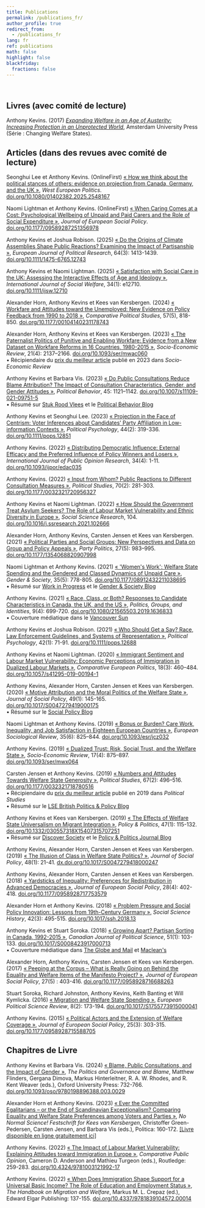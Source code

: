 ```yaml
---
title: Publications
permalink: /publications_fr/
author_profile: true
redirect_from:
  - /publications_fr
lang: fr
ref: publications
math: false
highlight: false
blackfriday: 
  fractions: false
---
```


&nbsp;

<div class="pub-section">

<h2>Livres (avec comité de lecture)</h2>

Anthony Kevins. (2017) <a href="https://repository.lboro.ac.uk/articles/book/Expanding_welfare_in_an_age_of_austerity_Increasing_protection_in_an_unprotected_world/9994709"><em>Expanding Welfare in an Age of Austerity: Increasing Protection in an Unprotected World</em></a>, Amsterdam University Press (Série : Changing Welfare States).

</div>

<div class="pub-section">

<h2>Articles (dans des revues avec comité de lecture)</h2>

Seonghui Lee et Anthony Kevins. (OnlineFirst) <a href="https://www.tandfonline.com/doi/epdf/10.1080/01402382.2025.2548167?needAccess=true">« How we think about the political stances of others: evidence on projection from Canada, Germany, and the UK »</a>, <em>West European Politics</em>. <a href="https://doi.org/10.1080/01402382.2025.2548167">doi.org/10.1080/01402382.2025.2548167</a>

Naomi Lightman et Anthony Kevins. (OnlineFirst) <a href="https://journals.sagepub.com/doi/epub/10.1177/09589287251356978">« When Caring Comes at a Cost: Psychological Wellbeing of Unpaid and Paid Carers and the Role of Social Expenditure »</a>, <em>Journal of European Social Policy</em>. <a href="https://doi.org/10.1177/09589287251356978">doi.org/10.1177/09589287251356978</a>

Anthony Kevins et Joshua Robison. (2025) <a href="https://ejpr.onlinelibrary.wiley.com/doi/epdf/10.1111/1475-6765.12743">« Do the Origins of Climate Assemblies Shape Public Reactions? Examining the Impact of Partisanship »</a>, <em>European Journal of Political Research</em>, 64(3): 1413-1439. <a href="https://doi.org/10.1111/1475-6765.12743">doi.org/10.1111/1475-6765.12743</a>

Anthony Kevins et Naomi Lightman. (2025) <a href="https://onlinelibrary.wiley.com/doi/epdf/10.1111/ijsw.12710">« Satisfaction with Social Care in the UK: Assessing the Interactive Effects of Age and Ideology »</a>, <em>International Journal of Social Welfare</em>, 34(1): e12710. <a href="https://doi.org/10.1111/ijsw.12710">doi.org/10.1111/ijsw.12710</a>

Alexander Horn, Anthony Kevins et Kees van Kersbergen. (2024) <a href="https://journals.sagepub.com/doi/epub/10.1177/00104140231178743">« Workfare and Attitudes toward the Unemployed: New Evidence on Policy Feedback from 1990 to 2018 »</a>, <em>Comparative Political Studies</em>, 57(5), 818-850. <a href="https://doi.org/10.1177/00104140231178743">doi.org/10.1177/00104140231178743</a>

Alexander Horn, Anthony Kevins et Kees van Kersbergen. (2023) <a href="https://academic.oup.com/ser/advance-article-pdf/doi/10.1093/ser/mwac060/48182000/mwac060.pdf">« The Paternalist Politics of Punitive and Enabling Workfare: Evidence from a New Dataset on Workfare Reforms in 16 Countries, 1980-2015 »</a>, <em>Socio-Economic Review</em>, 21(4): 2137–2166. <a href="https://doi.org/10.1093/ser/mwac060">doi.org/10.1093/ser/mwac060</a><br>
• Récipiendaire du <a href="https://sase.org/publications/socio-economic-review/ser-best-paper-awards/">prix du meilleur article</a> publié en 2023 dans <em>Socio-Economic Review</em>

Anthony Kevins et Barbara Vis. (2023)  <a href="https://link.springer.com/content/pdf/10.1007/s11109-021-09751-5.pdf">« Do Public Consultations Reduce Blame Attribution? The Impact of Consultation Characteristics, Gender, and Gender Attitudes »</a>, <em>Political Behavior</em>, 45: 1121–1142. <a href="https://doi.org/10.1007/s11109-021-09751-5">doi.org/10.1007/s11109-021-09751-5</a><br>
• Résumé sur <a href="https://stukroodvlees.nl/meer-inspraak-minder-schuld/">Stuk Rood Vlees</a> et le <a href="http://politicalbehavior.wordpress.com/2021/10/11/%EF%BF%BC/">Political Behavior Blog</a>

Anthony Kevins et Seonghui Lee. (2023) <a href="https://onlinelibrary.wiley.com/doi/epdf/10.1111/pops.12851">« Projection in the Face of Centrism: Voter Inferences about Candidates’ Party Affiliation in Low-information Contexts »</a>, <em>Political Psychology</em>, 44(2): 319-336. <a href="https://doi.org/10.1111/pops.12851">doi.org/10.1111/pops.12851</a>

Anthony Kevins. (2022) <a href="https://academic.oup.com/ijpor/article-pdf/34/4/edac035/48077125/edac035.pdf">« Distributing Democratic Influence: External Efficacy and the Preferred Influence of Policy Winners and Losers »</a>, <em>International Journal of Public Opinion Research</em>, 34(4): 1-11. <a href="https://doi.org/10.1093/ijpor/edac035">doi.org/10.1093/ijpor/edac035</a>

Anthony Kevins. (2022) <a href="https://journals.sagepub.com/doi/pdf/10.1177/0032321720956327">« Input from Whom? Public Reactions to Different Consultation Measures »</a>, <em>Political Studies</em>, 70(2): 281-303. <a href="https://doi.org/10.1177/0032321720956327">doi.org/10.1177/0032321720956327</a>

Anthony Kevins et Naomi Lightman. (2022)  <a href="https://anthonykevins.github.io/files/Asylum_Seekers.pdf">« How Should the Government Treat Asylum Seekers? The Role of Labour Market Vulnerability and Ethnic Diversity in Europe »</a>, <em>Social Science Research</em>, 104. <a href="https://doi.org/10.1016/j.ssresearch.2021.102666">doi.org/10.1016/j.ssresearch.2021.102666</a>

Alexander Horn, Anthony Kevins, Carsten Jensen et Kees van Kersbergen. (2021) <a href="https://repository.lboro.ac.uk/articles/journal_contribution/Political_parties_and_social_groups_New_perspectives_and_data_on_group_and_policy_appeals/11628444">« Political Parties and Social Groups: New Perspectives and Data on Group and Policy Appeals »</a>, <em>Party Politics</em>, 27(5): 983–995. <a href="https://doi.org/10.1177/1354068820907998">doi.org/10.1177/1354068820907998</a>

Naomi Lightman et Anthony Kevins. (2021) <a href="https://journals.sagepub.com/doi/pdf/10.1177/08912432211038695">« 'Women's Work': Welfare State Spending and the Gendered and Classed Dynamics of Unpaid Care »</a>, <em>Gender & Society</em>,  35(5): 778-805. <a href="https://doi.org/10.1177/08912432211038695">doi.org/10.1177/08912432211038695</a><br>
• Résumé sur <a href="http://www.wipsociology.org/2021/09/16/womens-work-and-the-welfare-state-new-analysis-quantifies-how-gender-class-and-social-policy-shape-unpaid-care-work/">Work in Progress</a> et le <a href="https://gendersociety.wordpress.com/2021/09/03/womens-work-and-the-welfare-state-new-analysis-quantifies-how-gender-class-and-social-policy-shape-unpaid-care-work/">Gender & Society Blog</a>

Anthony Kevins. (2021) <a href="https://www.tandfonline.com/doi/pdf/10.1080/21565503.2019.1636833?needAccess=true">« Race, Class, or Both? Responses to Candidate Characteristics in Canada, the UK, and the US »</a>, <em>Politics, Groups, and Identities</em>, 9(4): 699-720. <a href="https://doi.org/10.1080/21565503.2019.1636833">doi.org/10.1080/21565503.2019.1636833</a><br>
• Couverture médiatique dans le <a href="https://vancouversun.com/opinion/columnists/women-people-colour-get-fewer-votes-canada-studies">Vancouver Sun</a>

Anthony Kevins et Joshua Robison. (2021) <a href="https://onlinelibrary.wiley.com/doi/epdf/10.1111/pops.12688">« Who Should Get a Say? Race, Law Enforcement Guidelines, and Systems of Representation »</a>, <em>Political Psychology</em>, 42(1): 71-91. <a href="https://doi.org/10.1111/pops.12688">doi.org/10.1111/pops.12688</a>

Anthony Kevins et Naomi Lightman. (2020) <a href="https://repository.lboro.ac.uk/articles/journal_contribution/Immigrant_sentiment_and_labour_market_vulnerability_economic_perceptions_of_immigration_in_dualized_labour_markets/9976301">« Immigrant Sentiment and Labour Market Vulnerability: Economic Perceptions of Immigration in Dualized Labour Markets »</a>, <em>Comparative European Politics</em>, 18(3): 460–484. <a href="https://doi.org/10.1057/s41295-019-00194-1">doi.org/10.1057/s41295-019-00194-1</a>

Anthony Kevins, Alexander Horn, Carsten Jensen et Kees van Kersbergen. (2020) <a href="https://www.cambridge.org/core/services/aop-cambridge-core/content/view/D2DC2B5761B7474254AB8BEC75CF9B0D/S0047279419000175a.pdf/motive_attribution_and_the_moral_politics_of_the_welfare_state.pdf">« Motive Attribution and the Moral Politics of the Welfare State »</a>, <em>Journal of Social Policy</em>, 49(1): 145-165. <a href="https://doi.org/10.1017/S0047279419000175">doi.org/10.1017/S0047279419000175</a><br>
• Résumé sur le <a href="https://socialpolicyblog.com/2019/05/08/explaining-other-peoples-stances-on-inequality/">Social Policy Blog</a>

Naomi Lightman et Anthony Kevins. (2019) <a href="https://repository.lboro.ac.uk/articles/journal_contribution/Bonus_or_burden_Care_work_inequality_and_job_satisfaction_in_eighteen_European_countries/9976268">« Bonus or Burden? Care Work, Inequality, and Job Satisfaction in Eighteen European Countries »</a>, <em>European Sociological Review</em>, 35(6): 825–844. <a href="https://doi.org/10.1093/esr/jcz032">doi.org/10.1093/esr/jcz032</a>

Anthony Kevins. (2019) <a href="https://repository.lboro.ac.uk/articles/journal_contribution/Dualized_trust_risk_social_trust_and_the_welfare_state/9976265">« Dualized Trust: Risk, Social Trust, and the Welfare State »</a>, <em>Socio-Economic Review</em>, 17(4): 875–897. <a href="https://doi.org/10.1093/ser/mwx064">doi.org/10.1093/ser/mwx064</a>

Carsten Jensen et Anthony Kevins. (2019) <a href="http://journals.sagepub.com/doi/pdf/10.1177/0032321718780516">« Numbers and Attitudes Towards Welfare State Generosity »</a>, <em>Political Studies</em>, 67(2): 496–516. <a href="https://doi.org/10.1177/0032321718780516">doi.org/10.1177/0032321718780516</a><br>
• Récipiendaire du <a href="https://journals.sagepub.com/page/psx/collections/virtual-special-issues/harrison-prize-winners">prix du meilleur article</a> publié en 2019 dans <em>Political Studies</em><br>
• Résumé sur le <a href="http://blogs.lse.ac.uk/politicsandpolicy/how-claims-about-welfare-benefit-levels-affect-public-opinion/">LSE British Politics & Policy Blog</a>

Anthony Kevins et Kees van Kersbergen. (2019) <a href="https://repository.lboro.ac.uk/articles/journal_contribution/The_effects_of_welfare_state_universalism_on_migrant_integration/9976226">« The Effects of Welfare State Universalism on Migrant Integration »</a>, <em>Policy & Politics</em>, 47(1): 115-132. <a href="https://doi.org/10.1332/030557318X15407315707251">doi.org/10.1332/030557318X15407315707251</a><br>
• Résumé sur <a href="https://discoversociety.org/2019/02/06/policy-and-politics-one-of-us-how-welfare-states-help-shape-immigrant-integration/">Discover Society</a> et le <a href="https://policyandpoliticsblog.com/2019/02/20/one-of-us-how-welfare-states-help-shape-immigrant-integration/">Policy & Politics Journal Blog</a>

Anthony Kevins, Alexander Horn, Carsten Jensen et Kees van Kersbergen. (2019) <a href="https://repository.lboro.ac.uk/articles/journal_contribution/The_illusion_of_class_in_welfare_state_politics_/9976223">« The Illusion of Class in Welfare State Politics? »</a>, <em>Journal of Social Policy</em>, 48(1): 21-41. <a href="https://dx.doi.org/10.1017/S0047279418000247">dx.doi.org/10.1017/S0047279418000247</a>

Anthony Kevins, Alexander Horn, Carsten Jensen et Kees van Kersbergen. (2018) <a href="https://repository.lboro.ac.uk/articles/journal_contribution/Yardsticks_of_inequality_Preferences_for_redistribution_in_advanced_democracies/9976232">« Yardsticks of Inequality: Preferences for Redistribution in Advanced Democracies »</a>, <em>Journal of European Social Policy</em>, 28(4): 402-418. <a href="https://doi.org/10.1177/0958928717753579">doi.org/10.1177/0958928717753579</a>

Alexander Horn et Anthony Kevins. (2018) <a href="https://repository.lboro.ac.uk/articles/journal_contribution/Problem_pressure_and_social_policy_innovation_Lessons_from_nineteenth-century_Germany/9976235">« Problem Pressure and Social Policy Innovation: Lessons from 19th-Century Germany »</a>, <em>Social Science History</em>, 42(3): 495-515. <a href="https://doi.org/10.1017/ssh.2018.13">doi.org/10.1017/ssh.2018.13</a>

Anthony Kevins et Stuart Soroka. (2018) <a href="https://repository.lboro.ac.uk/articles/journal_contribution/Growing_apart_Partisan_sorting_in_Canada_1992_2015/9976238">« Growing Apart? Partisan Sorting in Canada, 1992-2015 »</a>, <em>Canadian Journal of Political Science</em>, 51(1): 103-133. <a href="https://doi.org/10.1017/S0008423917000713">doi.org/10.1017/S0008423917000713</a><br>
• Couverture médiatique dans <a href="https://www.theglobeandmail.com/opinion/big-tent-politics-is-now-all-but-dead/article24944734/">The Globe and Mail</a> et <a href="https://www.macleans.ca/politics/this-is-whats-wrong-with-canadas-right/">Maclean's</a>

Alexander Horn, Anthony Kevins, Carsten Jensen et Kees van Kersbergen. (2017) <a href="https://repository.lboro.ac.uk/articles/journal_contribution/Peeping_at_the_corpus_What_is_really_going_on_behind_the_equality_and_welfare_items_of_the_Manifesto_project_/9976253">« Peeping at the Corpus – What is Really Going on Behind the Equality and Welfare Items of the Manifesto Project? »</a>, <em>Journal of European Social Policy</em>, 27(5) : 403-416. <a href="https://doi.org/10.1177/0958928716688263">doi.org/10.1177/0958928716688263</a>

Stuart Soroka, Richard Johnston, Anthony Kevins, Keith Banting et Will Kymlicka. (2016) <a href="https://repository.lboro.ac.uk/articles/journal_contribution/Migration_and_welfare_state_spending/9976256">« Migration and Welfare State Spending »</a>, <em>European Political Science Review</em>, 8(2): 173-194. <a href="https://doi.org/10.1017/S1755773915000041">doi.org/10.1017/S1755773915000041</a>

Anthony Kevins. (2015) <a href="https://repository.lboro.ac.uk/articles/journal_contribution/Political_actors_public_opinion_and_the_extension_of_welfare_coverage/9976259">« Political Actors and the Extension of Welfare Coverage »</a>, <em>Journal of European Social Policy</em>, 25(3): 303-315. <a href="https://doi.org/10.1177/0958928715588705">doi.org/10.1177/0958928715588705</a>

</div>

<div class="pub-section">

<h2>Chapitres de Livre</h2>

Anthony Kevins et Barbara Vis. (2024) <a href="https://repository.lboro.ac.uk/articles/chapter/Blame_public_consultations_and_the_impact_of_gender/26319091">« Blame, Public Consultations, and the Impact of Gender »</a>, <em>The Politics and Governance and Blame</em>, Matthew Flinders, Gergana Dimova, Markus Hinterleitner, R. A. W. Rhodes, and R. Kent Weaver (eds.), Oxford University Press: 732-766. <a href="https://doi.org/10.1093/oso/9780198896388.003.0029">doi.org/10.1093/oso/9780198896388.003.0029</a>

Alexander Horn et Anthony Kevins. (2023) <a href="https://repository.lboro.ac.uk/articles/chapter/Ever_the_committed_egalitarians_or_the_end_of_Scandinavian_exceptionalism_Comparing_equality_and_welfare_state_preferences_among_voters_and_parties/24220813">« Ever the Committed Egalitarians – or the End of Scandinavian Exceptionalism? Comparing Equality and Welfare State Preferences among Voters and Parties »</a>, <em>No Normal Science!  Festschrift for Kees van Kersbergen</em>, Christoffer Green-Pedersen, Carsten Jensen, and Barbara Vis (eds.), Politica: 160-172. <a href="https://politica.dk/fileadmin/politica/Billeder/Books/no_normal_science/no_normal_science_.pdf">[Livre disponible en ligne gratuitement ici]</a>

Anthony Kevins. (2022) <a href="https://anthonykevins.github.io/files/CPO_Chapter_14.pdf">« The Impact of Labour Market Vulnerability: Explaining Attitudes toward Immigration in Europe »</a>, <em>Comparative Public Opinion</em>, Cameron D. Anderson and Mathieu Turgeon (eds.), Routledge: 259-283. <a href="https://doi.org/10.4324/9781003121992-17">doi.org/10.4324/9781003121992-17</a>

Anthony Kevins. (2022) <a href="https://anthonykevins.github.io/files/UBI.pdf">« When Does Immigration Shape Support for a Universal Basic Income? The Role of Education and Employment Status »</a>, <em>The Handbook on Migration and Welfare</em>, Markus M. L. Crepaz (ed.), Edward Elgar Publishing: 137-155. <a href="https://doi.org/10.4337/9781839104572.00014">doi.org/10.4337/9781839104572.00014</a>

</div>